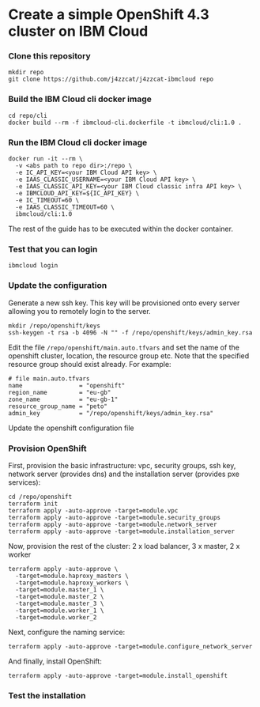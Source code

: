 # Create a simple OpenShift 4.3 cluster on IBM Cloud

### Clone this repository
```
mkdir repo
git clone https://github.com/j4zzcat/j4zzcat-ibmcloud repo
```

### Build the IBM Cloud cli docker image
```
cd repo/cli
docker build --rm -f ibmcloud-cli.dockerfile -t ibmcloud/cli:1.0 .
```

### Run the IBM Cloud cli docker image
```
docker run -it --rm \
  -v <abs path to repo dir>:/repo \
  -e IC_API_KEY=<your IBM Cloud API key> \
  -e IAAS_CLASSIC_USERNAME=<your IBM Cloud API key> \
  -e IAAS_CLASSIC_API_KEY=<your IBM Cloud classic infra API key> \
  -e IBMCLOUD_API_KEY=${IC_API_KEY} \
  -e IC_TIMEOUT=60 \
  -e IAAS_CLASSIC_TIMEOUT=60 \
  ibmcloud/cli:1.0
```
The rest of the guide has to be executed within the docker container.

### Test that you can login
```
ibmcloud login
```

### Update the configuration
Generate a new ssh key. This key will be provisioned onto every server allowing you to remotely login to the server.
```
mkdir /repo/openshift/keys
ssh-keygen -t rsa -b 4096 -N "" -f /repo/openshift/keys/admin_key.rsa
```

Edit the file `/repo/openshift/main.auto.tfvars` and set the name of the openshift cluster, location, the resource group etc. Note that the specified resource group should exist already. For example:
```
# file main.auto.tfvars
name                = "openshift"
region_name         = "eu-gb"
zone_name           = "eu-gb-1"
resource_group_name = "peto"
admin_key           = "/repo/openshift/keys/admin_key.rsa"
```

Update the openshift configuration file <TBD>

### Provision OpenShift
First, provision the basic infrastructure: vpc, security groups, ssh key, network server (provides dns) and the installation server (provides pxe services):
```
cd /repo/openshift
terraform init
terraform apply -auto-approve -target=module.vpc
terraform apply -auto-approve -target=module.security_groups
terraform apply -auto-approve -target=module.network_server
terraform apply -auto-approve -target=module.installation_server
```

Now, provision the rest of the cluster: 2 x load balancer, 3 x master, 2 x worker
```
terraform apply -auto-approve \
  -target=module.haproxy_masters \
  -target=module.haproxy_workers \
  -target=module.master_1 \
  -target=module.master_2 \
  -target=module.master_3 \
  -target=module.worker_1 \
  -target=module.worker_2

```

Next, configure the naming service:
```
terraform apply -auto-approve -target=module.configure_network_server
```

And finally, install OpenShift:
```
terraform apply -auto-approve -target=module.install_openshift
```

### Test the installation
<TBD>
